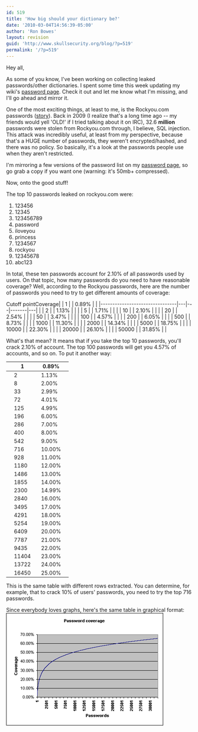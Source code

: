 ```yaml
---
id: 519
title: 'How big should your dictionary be?'
date: '2010-03-04T14:56:39-05:00'
author: 'Ron Bowes'
layout: revision
guid: 'http://www.skullsecurity.org/blog/?p=519'
permalink: '/?p=519'
---
```


Hey all,

As some of you know, I've been working on collecting leaked passwords/other dictionaries. I spent some time this week updating my wiki's [password page](http://www.skullsecurity.org/wiki/index.php/Passwords). Check it out and let me know what I'm missing, and I'll go ahead and mirror it.

One of the most exciting things, at least to me, is the Rockyou.com passwords ([story](http://techcrunch.com/2009/12/14/rockyou-hacked/)). Back in 2009 (I realize that's a long time ago -- my friends would yell 'OLD!' if I tried talking about it on IRC), 32.6 **million** passwords were stolen from Rockyou.com through, I believe, SQL injection. This attack was incredibly useful, at least from my perspective, because that's a HUGE number of passwords, they weren't encrypted/hashed, and there was no policy. So basically, it's a look at the passwords people use when they aren't restricted.

I'm mirroring a few versions of the password list on my [password page](http://www.skullsecurity.org/wiki/index.php/Passwords), so go grab a copy if you want one (warning: it's 50mb+ compressed).

Now, onto the good stuff!

The top 10 passwords leaked on rockyou.com were:

1. 123456
2. 12345
3. 123456789
4. password
5. iloveyou
6. princess
7. 1234567
8. rockyou
9. 12345678
10. abc123

In total, these ten passwords account for 2.10% of all passwords used by users. On that topic, how many passwords do you need to have reasonable coverage? Well, according to the Rockyou passwords, here are the number of passwords you need to try to get different amounts of coverage:

<th></th>Cutoff pointCoverage|  | 1 |  | 0.89% |  |
|--------------------------------|---|---|-------|---|
|  | 2 |  | 1.13% |  |
|  | 5 |  | 1.71% |  |
|  | 10 |  | 2.10% |  |
|  | 20 |  | 2.54% |  |
|  | 50 |  | 3.47% |  |
|  | 100 |  | 4.57% |  |
|  | 200 |  | 6.05% |  |
|  | 500 |  | 8.73% |  |
|  | 1000 |  | 11.30% |  |
|  | 2000 |  | 14.34% |  |
|  | 5000 |  | 18.75% |  |
|  | 10000 |  | 22.30% |  |
|  | 20000 |  | 26.10% |  |
|  | 50000 |  | 31.85% |  |

What's that mean? It means that if you take the top 10 passwords, you'll crack 2.10% of account. The top 100 passwords will get you 4.57% of accounts, and so on. To put it another way:

|  | 1 |  | 0.89% |  |
|---|---|---|-------|---|
|  | 2 |  | 1.13% |  |
|  | 8 |  | 2.00% |  |
|  | 33 |  | 2.99% |  |
|  | 72 |  | 4.01% |  |
|  | 125 |  | 4.99% |  |
|  | 196 |  | 6.00% |  |
|  | 286 |  | 7.00% |  |
|  | 400 |  | 8.00% |  |
|  | 542 |  | 9.00% |  |
|  | 716 |  | 10.00% |  |
|  | 928 |  | 11.00% |  |
|  | 1180 |  | 12.00% |  |
|  | 1486 |  | 13.00% |  |
|  | 1855 |  | 14.00% |  |
|  | 2300 |  | 14.99% |  |
|  | 2840 |  | 16.00% |  |
|  | 3495 |  | 17.00% |  |
|  | 4291 |  | 18.00% |  |
|  | 5254 |  | 19.00% |  |
|  | 6409 |  | 20.00% |  |
|  | 7787 |  | 21.00% |  |
|  | 9435 |  | 22.00% |  |
|  | 11404 |  | 23.00% |  |
|  | 13722 |  | 24.00% |  |
|  | 16450 |  | 25.00% |  |

This is the same table with different rows extracted. You can determine, for example, that to crack 10% of users' passwords, you need to try the top 716 passwords.

Since everybody loves graphs, here's the same table in graphical format:  
![](/blogdata/password-coverage.png)